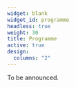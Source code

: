 ```yaml
---
widget: blank
widget_id: programme
headless: true
weight: 30
title: Programme
active: true
design:
  columns: "2"
---
```

To be announced.

<!-- {{< cta cta_text="Compact Programme" cta_link="https://qtdownunder2023.com/QTDUprogramme.pdf" cta_new_tab="true" >}}
Click the link above to view the compact form of the programme. Go to [this page]({{<ref programme>}}) for titles of talks. -->

<!-- Both versions of the programme will be updated as further details are confirmed. An abstract booklet will also be forthcoming. -->
